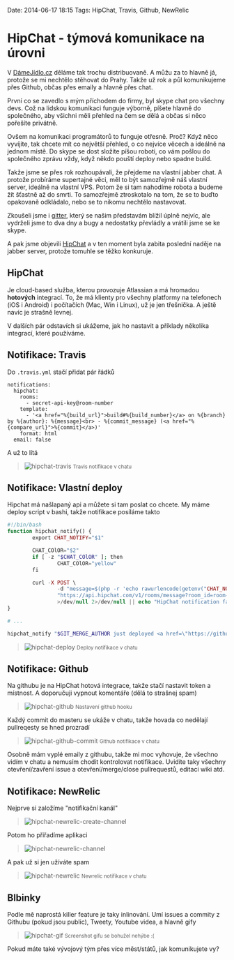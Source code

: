 Date: 2014-06-17 18:15
Tags: HipChat, Travis, Github, NewRelic

# HipChat - týmová komunikace na úrovni

V [DámeJídlo.cz](https://www.damejidlo.cz/vitejte) děláme tak trochu distribuovaně. A můžu za to hlavně já, protože se mi nechtělo stěhovat do Prahy. Takže už rok a půl komunikujeme přes Github, občas přes emaily a hlavně přes chat.

První co se zavedlo s mým příchodem do firmy, byl skype chat pro všechny devs. Což na lidskou komunikaci funguje výborně, píšete hlavně do společného, aby všichni měli přehled na čem se dělá a občas si něco pořešíte privátně.

Ovšem na komunikaci programátorů to funguje otřesně. Proč? Když něco vyvíjíte, tak chcete mít co největší přehled, o co nejvíce věcech a ideálně na jednom místě. Do skype se dost složite píšou roboti, co vám pošlou do společného zprávu vždy, když někdo pouští deploy nebo spadne build.

Takže jsme se přes rok rozhoupávali, že přejdeme na vlastní jabber chat. A protože probíráme supertajné věci, měl to být samozřejmě náš vlastní server, ideálně na vlastní VPS. Potom že si tam nahodíme robota a budeme žít šťastně až do smrti. To samozřejmě ztroskotalo na tom, že se to buďto opakovaně odkládalo, nebo se to nikomu nechtělo nastavovat.

Zkoušeli jsme i [gitter](https://gitter.im/), který se našim představám blížil úplně nejvíc, ale vydrželi jsme to dva dny a bugy a nedostatky převládly a vrátili jsme se ke skype.

A pak jsme objevili [HipChat](https://www.hipchat.com/) a v ten moment byla zabita poslední naděje na jabber server, protože tomuhle se těžko konkuruje.


## HipChat

Je cloud-based služba, kterou provozuje Atlassian a má hromadou **hotových** integrací.
To, že má klienty pro všechny platformy na telefonech (iOS i Android) i počítačích (Mac, Win i Linux), už je jen třešnička.
A ještě navíc je strašně levnej.

V dalších pár odstavích si ukážeme, jak ho nastavit a příklady několika integrací, které používáme.


## Notifikace: Travis

Do `.travis.yml` stačí přidat pár řádků

```neon
notifications:
  hipchat:
    rooms:
      - secret-api-key@room-number
    template:
      - '<a href="%{build_url}">build#%{build_number}</a> on %{branch} by %{author}: %{message}<br> - %{commit_message} (<a href="%{compare_url}">%{commit}</a>)'
    format: html
  email: false
```

A už to lítá

> ![hipchat-travis](/content/hipchat-travis.png)
> <small>Travis notifikace v chatu</small>


## Notifikace: Vlastní deploy

Hipchat má našlapaný api a můžete si tam poslat co chcete. My máme deploy script v bashi, takže notifikace posíláme takto

```php
#!/bin/bash
function hipchat_notify() {
        export CHAT_NOTIFY="$1"

        CHAT_COlOR="$2"
        if [ -z "$CHAT_COlOR" ]; then
                CHAT_COlOR="yellow"
        fi

        curl -X POST \
                -d "message=$(php -r 'echo rawurlencode(getenv("CHAT_NOTIFY"));')" \
                "https://api.hipchat.com/v1/rooms/message?room_id=room-number&from=Deploy&message_format=html&notify=1&color=$CHAT_COLOR&format=json&auth_token=secret-api-key" \
                >/dev/null 2>/dev/null || echo "HipChat notification failed"
}

# ...

hipchat_notify "$GIT_MERGE_AUTHOR just deployed <a href=\"https://github.com/damejidlo/damejidlo/commit/$REVISION\">$REVISION</a> to <a href=\"https://$DOMAIN\">$(hostname)</a>, downtime was $DOWNTIME_SEC seconds"
```

> ![hipchat-deploy](/content/hipchat-deploy.png)
> <small>Deploy notifikace v chatu</small>


## Notifikace: Github

Na githubu je na HipChat hotová integrace, takže stačí nastavit token a místnost. A doporučuji vypnout komentáře (dělá to strašnej spam)

> ![hipchat-github](/content/hipchat-github.png)
> <small>Nastavení github hooku</small>

Každý commit do masteru se ukáže v chatu, takže hovada co nedělají pullreqesty se hned prozradí

> ![hipchat-github-commit](/content/hipchat-github-commit.png)
> <small>Github notifikace v chatu</small>

Osobně mám vyplé emaily z githubu, takže mi moc vyhovuje, že všechno vidím v chatu a nemusím chodit kontrolovat notifikace. Uvidíte taky všechny otevření/zavření issue a otevření/merge/close pullrequestů, editaci wiki atd.


## Notifikace: NewRelic

Nejprve si založíme "notifikační kanál"

> ![hipchat-newrelic-create-channel](/content/hipchat-newrelic-create-channel.png)

Potom ho přiřadíme aplikaci

> ![hipchat-newrelic-channel](/content/hipchat-newrelic-channel.png)

A pak už si jen užíváte spam

> ![hipchat-newrelic](/content/hipchat-newrelic.png)
> <small>Newrelic notifikace v chatu</small>


## Blbinky

Podle mě naprostá killer feature je taky inlinování. Umí issues a commity z Githubu (pokud jsou public), Tweety, Youtube videa, a hlavně gify

> ![hipchat-gif](/content/hipchat-gif.png)
> <small>Screenshot gifu se bohužel nehýbe :(</small>


Pokud máte také vývojový tým přes více měst/států, jak komunikujete vy?
